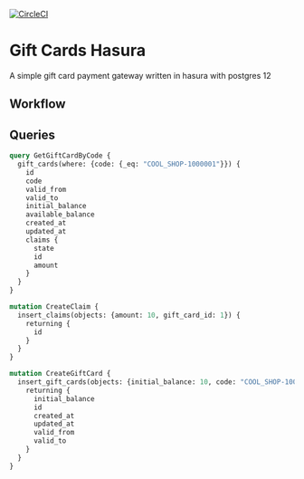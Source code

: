 [![CircleCI](https://circleci.com/gh/simonireilly/hasura-giftcards.svg?style=svg)](https://circleci.com/gh/simonireilly/hasura-giftcards)

# Gift Cards Hasura

A simple gift card payment gateway written in hasura with postgres 12

## Workflow

## Queries

```graphql
query GetGiftCardByCode {
  gift_cards(where: {code: {_eq: "COOL_SHOP-1000001"}}) {
    id
    code
    valid_from
    valid_to
    initial_balance
    available_balance
    created_at
    updated_at
    claims {
      state
      id
      amount
    }
  }
}

mutation CreateClaim {
  insert_claims(objects: {amount: 10, gift_card_id: 1}) {
    returning {
      id
    }
  }
}

mutation CreateGiftCard {
  insert_gift_cards(objects: {initial_balance: 10, code: "COOL_SHOP-1000001"}) {
    returning {
      initial_balance
      id
      created_at
      updated_at
      valid_from
      valid_to
    }
  }
}
```

